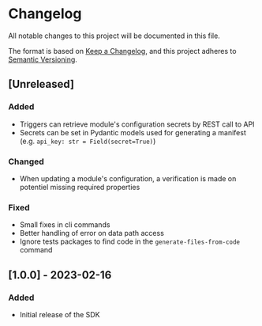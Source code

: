 # Changelog

All notable changes to this project will be documented in this file.

The format is based on [Keep a Changelog](https://keepachangelog.com/en/1.0.0/),
and this project adheres to [Semantic Versioning](https://semver.org/spec/v2.0.0.html).

## [Unreleased]

### Added

- Triggers can retrieve module's configuration secrets by REST call to API
- Secrets can be set in Pydantic models used for generating a manifest (e.g. `api_key: str = Field(secret=True)`)

### Changed

- When updating a module's configuration, a verification is made on potentiel missing required properties

### Fixed

- Small fixes in cli commands
- Better handling of error on data path access
- Ignore tests packages to find code in the `generate-files-from-code` command

## [1.0.0] - 2023-02-16

### Added

- Initial release of the SDK

